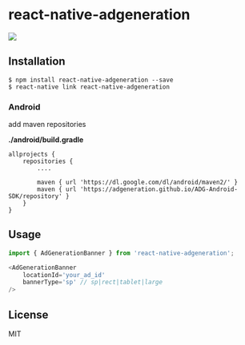
# react-native-adgeneration
![](https://badge.fury.io/js/react-native-adgeneration.svg)

## Installation
```
$ npm install react-native-adgeneration --save
$ react-native link react-native-adgeneration
```

### Android
add maven repositories

**./android/build.gradle**

```
allprojects {
    repositories {
        ....

        maven { url 'https://dl.google.com/dl/android/maven2/' }
        maven { url 'https://adgeneration.github.io/ADG-Android-SDK/repository' }
    }
}
```

## Usage
```javascript
import { AdGenerationBanner } from 'react-native-adgeneration';

<AdGenerationBanner
	locationId='your_ad_id'
	bannerType='sp' // sp|rect|tablet|large
/>
```

## License
MIT
  
